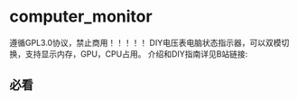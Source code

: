 # computer_monitor
 遵循GPL3.0协议，禁止商用！！！！！
 DIY电压表电脑状态指示器，可以双模切换，支持显示内存，GPU，CPU占用。
 介绍和DIY指南详见B站链接:
## 必看

